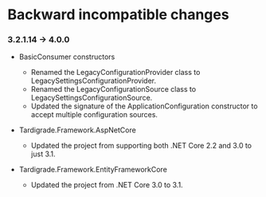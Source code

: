 # Backward incompatible changes


### **3.2.1.14 -> 4.0.0**

- BasicConsumer constructors

  - Renamed the LegacyConfigurationProvider class to LegacySettingsConfigurationProvider.
  - Renamed the LegacyConfigurationSource class to LegacySettingsConfigurationSource.
  - Updated the signature of the ApplicationConfiguration constructor to accept multiple configuration sources.
- Tardigrade.Framework.AspNetCore
  - Updated the project from supporting both .NET Core 2.2 and 3.0 to just 3.1.
- Tardigrade.Framework.EntityFrameworkCore
  - Updated the project from .NET Core 3.0 to 3.1.
